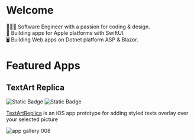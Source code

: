 # Welcome
 
👨🏻‍💻 Software Engineer with a passion for coding & design.  
📱 Building apps for Apple platforms with SwiftUI.  
🖥️ Building Web apps on Dotnet platform ASP & Blazor.

# Featured Apps

## TextArt Replica
![Static Badge](https://img.shields.io/badge/Swift-orange)
![Static Badge](https://img.shields.io/badge/SwiftUI-orange)


[TextArtReplica](https://github.com/MohamedDiaa/TextArtReplica) is an iOS app prototype for adding styled texts overlay over your selected picture


![app gallery 008](https://private-user-images.githubusercontent.com/736736/407884325-76a85704-46c3-4cb9-a997-6e8aef906cf7.png?jwt=eyJhbGciOiJIUzI1NiIsInR5cCI6IkpXVCJ9.eyJpc3MiOiJnaXRodWIuY29tIiwiYXVkIjoicmF3LmdpdGh1YnVzZXJjb250ZW50LmNvbSIsImtleSI6ImtleTUiLCJleHAiOjE3MzgyNTMxNDYsIm5iZiI6MTczODI1Mjg0NiwicGF0aCI6Ii83MzY3MzYvNDA3ODg0MzI1LTc2YTg1NzA0LTQ2YzMtNGNiOS1hOTk3LTZlOGFlZjkwNmNmNy5wbmc_WC1BbXotQWxnb3JpdGhtPUFXUzQtSE1BQy1TSEEyNTYmWC1BbXotQ3JlZGVudGlhbD1BS0lBVkNPRFlMU0E1M1BRSzRaQSUyRjIwMjUwMTMwJTJGdXMtZWFzdC0xJTJGczMlMkZhd3M0X3JlcXVlc3QmWC1BbXotRGF0ZT0yMDI1MDEzMFQxNjAwNDZaJlgtQW16LUV4cGlyZXM9MzAwJlgtQW16LVNpZ25hdHVyZT1mOTE2NGU5MzdiZjg3NTc3N2YzYjliMmEzYjg3NWY5ZjUwMTZhNWZjNTEzMzMxODkyMjMzYTZiYzNiZDJiMTE4JlgtQW16LVNpZ25lZEhlYWRlcnM9aG9zdCJ9.aSFZM6hEHN0Fx5NZ353vEG7IU6pW1l6fL1a_8JLnTko)

